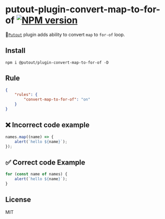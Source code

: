 # putout-plugin-convert-map-to-for-of [![NPM version][NPMIMGURL]][NPMURL]

[NPMIMGURL]: https://img.shields.io/npm/v/@putout/plugin-convert-map-to-for-of.svg?style=flat&longCache=true
[NPMURL]: https://npmjs.org/package/@putout/plugin-convert-map-to-for-of "npm"

🐊[`Putout`](https://github.com/coderaiser/putout) plugin adds ability to convert `map` to `for-of` loop.

## Install

```
npm i @putout/plugin-convert-map-to-for-of -D
```

## Rule

```json
{
    "rules": {
        "convert-map-to-for-of": "on"
    }
}
```

## ❌ Incorrect code example

```js
names.map((name) => {
    alert(`hello ${name}`);
});
```

## ✅ Correct code Example

```js
for (const name of names) {
    alert(`hello ${name}`);
}
```

## License

MIT
